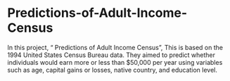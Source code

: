 # Predictions-of-Adult-Income-Census
In this project, “ Predictions of Adult Income Census”,  This is based on the 1994 United States Census Bureau data.  They aimed to predict whether individuals would earn more  or less than $50,000 per year using variables such as age,  capital gains or losses, native country, and education level.
